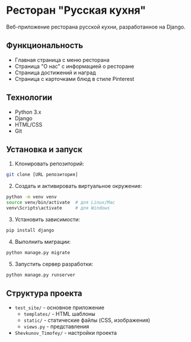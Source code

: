 # Ресторан "Русская кухня"

Веб-приложение ресторана русской кухни, разработанное на Django.

## Функциональность

- Главная страница с меню ресторана
- Страница "О нас" с информацией о ресторане
- Страница достижений и наград
- Страница с карточками блюд в стиле Pinterest

## Технологии

- Python 3.x
- Django
- HTML/CSS
- Git

## Установка и запуск

1. Клонировать репозиторий:
```bash
git clone [URL репозитория]
```

2. Создать и активировать виртуальное окружение:
```bash
python -m venv venv
source venv/bin/activate  # для Linux/Mac
venv\Scripts\activate     # для Windows
```

3. Установить зависимости:
```bash
pip install django
```

4. Выполнить миграции:
```bash
python manage.py migrate
```

5. Запустить сервер разработки:
```bash
python manage.py runserver
```

## Структура проекта

- `test_site/` - основное приложение
  - `templates/` - HTML шаблоны
  - `static/` - статические файлы (CSS, изображения)
  - `views.py` - представления
- `Shevkunov_Timofey/` - настройки проекта 
